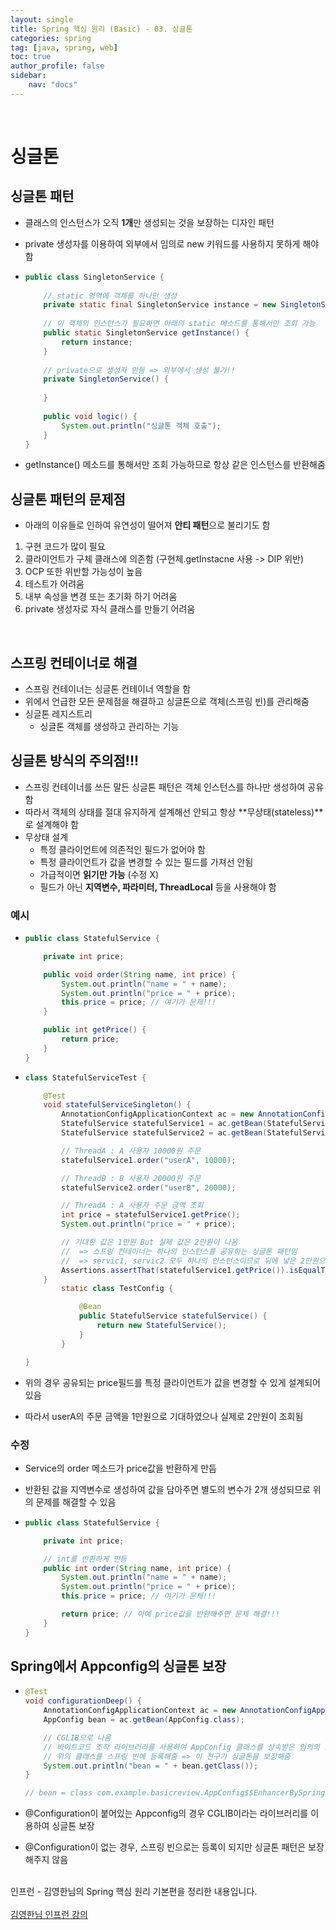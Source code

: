 ```yaml
---
layout: single
title: Spring 핵심 원리 (Basic) - 03. 싱글톤
categories: spring
tag: [java, spring, web]
toc: true 
author_profile: false
sidebar:
    nav: "docs"
---
```


<br/>

# 싱글톤

## 싱글톤 패턴

- 클래스의 인스턴스가 오직 **1개**만 생성되는 것을 보장하는 디자인 패턴

- private 생성자를 이용하여 외부에서 임의로 new 키워드를 사용하지 못하게 해야 함

- ```java
  public class SingletonService {
      
      // static 영역에 객체를 하나만 생성
      private static final SingletonService instance = new SingletonService();
      
      // 이 객체의 인스턴스가 필요하면 아래의 static 메소드를 통해서만 조회 가능
      public static SingletonService getInstance() {
          return instance;
      }
      
      // private으로 생성자 만듬 => 외부에서 생성 불가!!
      private SingletonService() {
          
      }
      
      public void logic() {
          System.out.println("싱글톤 객체 호출");
      }
  }
  ```

- getInstance() 메소드를 통해서만 조회 가능하므로 항상 같은 인스턴스를 반환해줌

## 싱글톤 패턴의 문제점

- 아래의 이유들로 인하여 유연성이 떨어져 **안티 패턴**으로 불리기도 함

1. 구현 코드가 많이 필요
2. 클라이언트가 구체 클래스에 의존함 (구현체.getInstacne 사용 -> DIP 위반)
3. OCP 또한 위반할 가능성이 높음
4. 테스트가 어려움
5. 내부 속성을 변경 또는 초기화 하기 어려움
6. private 생성자로 자식 클래스를 만들기 어려움

<br/>

## 스프링 컨테이너로 해결

- 스프링 컨테이너는 싱글톤 컨테이너 역할을 함
- 위에서 언급한 모든 문제점을 해결하고 싱글톤으로 객체(스프링 빈)를 관리해줌
- 싱글톤 레지스트리
  - 싱글톤 객체를 생성하고 관리하는 기능

## 싱글톤 방식의 주의점!!!

- 스프링 컨테이너를 쓰든 말든 싱글톤 패턴은 객체 인스턴스를 하나만 생성하여 공유함
- 따라서 객체의 상태를 절대 유지하게 설계해선 안되고 항상 **무상태(stateless)**로 설계해야 함
- 무상태 설계
  - 특정 클라이언트에 의존적인 필드가 없어야 함
  - 특정 클라이언트가 값을 변경할 수 있는 필드를 가져선 안됨
  - 가급적이면 **읽기만 가능** (수정 X)
  - 필드가 아닌 **지역변수, 파라미터, ThreadLocal** 등을 사용해야 함

### 예시

- ```java
  public class StatefulService {
  
      private int price;
  
      public void order(String name, int price) {
          System.out.println("name = " + name);
          System.out.println("price = " + price);
          this.price = price; // 여기가 문제!!!
      }
  
      public int getPrice() {
          return price;
      }
  }
  ```

- ```java
  class StatefulServiceTest {
  
      @Test
      void statefulServiceSingleton() {
          AnnotationConfigApplicationContext ac = new AnnotationConfigApplicationContext(TestConfig.class);
          StatefulService statefulService1 = ac.getBean(StatefulService.class);
          StatefulService statefulService2 = ac.getBean(StatefulService.class);
  
          // ThreadA : A 사용자 10000원 주문
          statefulService1.order("userA", 10000);
  
          // ThreadB : B 사용자 20000원 주문
          statefulService2.order("userB", 20000);
  
          // ThreadA : A 사용자 주문 금액 조회
          int price = statefulService1.getPrice();
          System.out.println("price = " + price);
  
          // 기대한 값은 1만원 But 실제 값은 2만원이 나옴
          //  => 스프링 컨테이너는 하나의 인스턴스를 공유하는 싱글톤 패턴임
          //  => servic1, servic2 모두 하나의 인스턴스이므로 뒤에 넣은 2만원으로 덮어씌워짐
          Assertions.assertThat(statefulService1.getPrice()).isEqualTo(20000);
      }
          static class TestConfig {
  
              @Bean
              public StatefulService statefulService() {
                  return new StatefulService();
              }
          }
  
  }
  ```

- 위의 경우 공유되는 price필드를 특정 클라이언트가 값을 변경할 수 있게 설계되어 있음

- 따라서 userA의 주문 금액을 1만원으로 기대하였으나 실제로 2만원이 조회됨

### 수정

- Service의 order 메소드가 price값을 반환하게 만듬
- 반환된 값을 지역변수로 생성하여 값을 담아주면 별도의 변수가 2개 생성되므로 위의 문제를 해결할 수 있음

- ```java
  public class StatefulService {
  
      private int price;
  
      // int를 반환하게 만듬
      public int order(String name, int price) {
          System.out.println("name = " + name);
          System.out.println("price = " + price);
          this.price = price; // 여기가 문제!!!
  
          return price; // 아예 price값을 반환해주면 문제 해결!!!
      }
  }
  ```

## Spring에서 Appconfig의 싱글톤 보장

- ```java
  @Test
  void configurationDeep() {
      AnnotationConfigApplicationContext ac = new AnnotationConfigApplicationContext(AppConfig.class);
      AppConfig bean = ac.getBean(AppConfig.class);
  
      // CGLIB으로 나옴
      // 바이트코드 조작 라이브러리를 사용하여 AppConfig 클래스를 상속받은 임의의 클래스를 생성
      // 위의 클래스를 스프링 빈에 등록해줌 => 이 친구가 싱글톤을 보장해줌
      System.out.println("bean = " + bean.getClass());
  }
  
  // bean = class com.example.basicreview.AppConfig$$EnhancerBySpringCGLIB$$8743a0
  ```

- @Configuration이 붙어있는 Appconfig의 경우 CGLIB이라는 라이브러리를 이용하여 싱글톤 보장

- @Configuration이 없는 경우, 스프링 빈으로는 등록이 되지만 싱글톤 패턴은 보장해주지 않음

<div class='notice--warning'>
    <br/>
    인프런 - 김영한님의 Spring 핵심 원리 기본편을 정리한 내용입니다. <br/><br/>
    <a href="https://www.inflearn.com/course/%EC%8A%A4%ED%94%84%EB%A7%81-%ED%95%B5%EC%8B%AC-%EC%9B%90%EB%A6%AC-%EA%B8%B0%EB%B3%B8%ED%8E%B8/dashboard" class="btn btn--info">김영한님 인프런 강의</a><br/>
    <br/>
</div>

